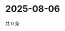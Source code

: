# 2025-08-06

共 0 条

<!-- BEGIN ZHIHUVIDEO -->
<!-- 最后更新时间 Wed Aug 06 2025 14:20:53 GMT+0800 (China Standard Time) -->

<!-- END ZHIHUVIDEO -->
